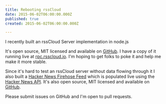 ```yaml
---
title: Rebooting rssCloud
date: 2015-06-02T06:00:00.000Z
published: true
created: 2015-06-02T06:00:00.000Z

---
```


I recently built an rssCloud Server implementation in node.js

It's open source, MIT licensed and available on [GitHub](https://github.com/rsscloud/rsscloud-server). I have a copy of it running live at [rpc.rsscloud.io](https://rpc.rsscloud.io/). I'm hoping to get folks to poke it and help me make it more stable.

Since it's hard to test an rssCloud server without data flowing through it I also built a [Hacker News Firehose Feed](http://hn.geekity.com/newstories.xml) which is populated live using the [Hacker News API](https://github.com/HackerNews/API). It's also open source, MIT licensed and available on [GitHub](https://github.com/andrewshell/hacker-news-rss).

Please submit issues on GitHub and I'm open to pull requests.

